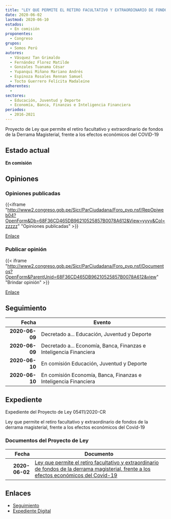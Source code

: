 ```yaml
---
title: "LEY QUE PERMITE EL RETIRO FACULTATIVO Y EXTRAORDINARIO DE FONDOS DE LA DERRAMA MAGISTERIAL, FRENTE A LOS EFECTOS ECONÓMICOS DEL COVID-19"
date: 2020-06-02
lastmod: 2020-06-10
estados: 
  - En comisión
proponentes: 
  - Congreso
grupos: 
  - Somos Perú
autores: 
  - Vásquez Tan Grimaldo
  - Fernández Florez Matilde
  - Gonzales Tuanama César
  - Yupanqui Miñano Mariano Andrés
  - Espinoza Rosales Rennan Samuel
  - Tocto Guerrero Felícita Madaleine
adherentes: 
  - 
sectores: 
  - Educación, Juventud y Deporte
  - Economía, Banca, Finanzas e Inteligencia Financiera
periodos: 
  - 2016-2021
---
```


Proyecto de Ley que permite el retiro facultativo y extraordinario de fondos de la Derrama Magisterial, frente a los efectos económicos del COVID-19


## Estado actual

**En comisión**

## Opiniones

### Opiniones publicadas

{{<iframe "http://www2.congreso.gob.pe/Sicr/ParCiudadana/Foro_pvp.nsf/RepOpiweb04?OpenForm&Db=68F36CD465DB96210525857B0078A612&View=yyyy&Col=zzzzz" "Opiniones publicadas" >}}

[Enlace](http://www2.congreso.gob.pe/Sicr/ParCiudadana/Foro_pvp.nsf/RepOpiweb04?OpenForm&Db=68F36CD465DB96210525857B0078A612&View=yyyy&Col=zzzzz)
### Publicar opinión

{{< iframe "http://www2.congreso.gob.pe/Sicr/ParCiudadana/Foro_pvp.nsf/Documentos?OpenForm&ParentUnid=68F36CD465DB96210525857B0078A612&view" "Brindar opinión" >}}

[Enlace](http://www2.congreso.gob.pe/Sicr/ParCiudadana/Foro_pvp.nsf/Documentos?OpenForm&ParentUnid=68F36CD465DB96210525857B0078A612&view)

## Seguimiento

| Fecha | Evento |
|------:|--------|
| **2020-06-09** | Decretado a... Educación, Juventud y Deporte|
| **2020-06-09** | Decretado a... Economía, Banca, Finanzas e Inteligencia Financiera|
| **2020-06-10** | En comisión Educación, Juventud y Deporte|
| **2020-06-10** | En comisión Economía, Banca, Finanzas e Inteligencia Financiera|


## Expediente

Expediente del Proyecto de Ley 05411/2020-CR

Ley que permite el retiro facultativo y extraordinario de fondos de la derrama magisterial, frente a los efectos económicos del Covid-19


### Documentos del Proyecto de Ley

| Fecha | Documento |
|------:|--------|
| **2020-06-02** | [Ley que permite el retiro facultativo y extraordinario de fondos de la derrama magisterial, frente a los efectos económicos del Covid-19](http://www.leyes.congreso.gob.pe/Documentos/2016_2021/Proyectos_de_Ley_y_de_Resoluciones_Legislativas/PL05411_20200602.pdf) |

## Enlaces 

- [Seguimiento](http://www2.congreso.gob.pe/Sicr/TraDocEstProc/CLProLey2016.nsf/f7fff46988ca05b1052578e100829cc7/254b419981754f3b0525857b007fd092?OpenDocument)
- [Expediente Digital](http://www2.congreso.gob.pe/Sicr/TraDocEstProc/CLProLey2016.nsf/f7fff46988ca05b1052578e100829cc7/254b419981754f3b0525857b007fd092?OpenDocument&Click=05257FB7005EB655.eb71d0cf91d8294e05256cdf006b5706/$Body/0.1C6C)
